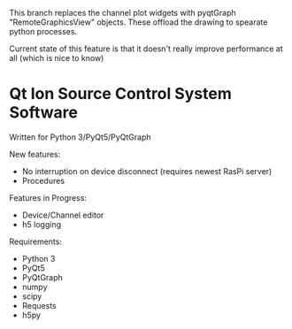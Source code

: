 This branch replaces the channel plot widgets with pyqtGraph "RemoteGraphicsView" objects. These offload the drawing to spearate python processes.

Current state of this feature is that it doesn't really improve performance at all (which is nice to know)

# Qt Ion Source Control System Software

Written for Python 3/PyQt5/PyQtGraph

New features:
 - No interruption on device disconnect (requires newest RasPi server)
 - Procedures

Features in Progress:
 - Device/Channel editor
 - h5 logging

Requirements:
 - Python 3
 - PyQt5
 - PyQtGraph
 - numpy
 - scipy
 - Requests
 - h5py
